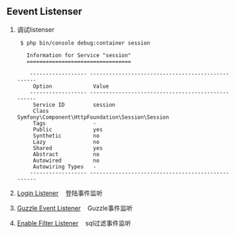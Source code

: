 ## Eevent Listenser

1. 调试listenser

		$ php bin/console debug:container session
		
		  Information for Service "session"
		  =================================
		  
		   ------------------ --------------------------------------------------
		    Option             Value
		   ------------------ --------------------------------------------------
		    Service ID         session
		    Class              Symfony\Component\HttpFoundation\Session\Session
		    Tags               -
		    Public             yes
		    Synthetic          no
		    Lazy               no
		    Shared             yes
		    Abstract           no
		    Autowired          no
		    Autowiring Types   -
		   ------------------ --------------------------------------------------
		   
2. [Login Listener](/Inc/symfony/listenser/login.md)&nbsp;&nbsp;&nbsp;&nbsp;登陆事件监听
3. [Guzzle Event Listener](/Inc/symfony/listenser/guzzle.md)&nbsp;&nbsp;&nbsp;&nbsp;Guzzle事件监听
4. [Enable Filter Listener](/Inc/symfony/listenser/filter.md)&nbsp;&nbsp;&nbsp;&nbsp;sql过滤事件监听